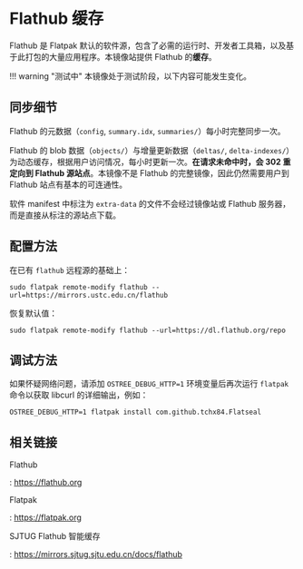 # Flathub 缓存

Flathub 是 Flatpak 默认的软件源，包含了必需的运行时、开发者工具箱，以及基于此打包的大量应用程序。本镜像站提供 Flathub 的**缓存**。

!!! warning "测试中"
    本镜像处于测试阶段，以下内容可能发生变化。

## 同步细节

Flathub 的元数据（`config`, `summary.idx`, `summaries/`）每小时完整同步一次。

Flathub 的 blob 数据（`objects/`）与增量更新数据（`deltas/`, `delta-indexes/`）为动态缓存，根据用户访问情况，每小时更新一次。**在请求未命中时，会 302 重定向到 Flathub 源站点**。本镜像不是 Flathub 的完整镜像，因此仍然需要用户到 Flathub 站点有基本的可连通性。

软件 manifest 中标注为 `extra-data` 的文件不会经过镜像站或 Flathub 服务器，而是直接从标注的源站点下载。

## 配置方法

在已有 `flathub` 远程源的基础上：

```shell
sudo flatpak remote-modify flathub --url=https://mirrors.ustc.edu.cn/flathub
```

恢复默认值：

```shell
sudo flatpak remote-modify flathub --url=https://dl.flathub.org/repo
```

## 调试方法

如果怀疑网络问题，请添加 `OSTREE_DEBUG_HTTP=1` 环境变量后再次运行 `flatpak` 命令以获取 libcurl 的详细输出，例如：

```shell
OSTREE_DEBUG_HTTP=1 flatpak install com.github.tchx84.Flatseal
```

## 相关链接

Flathub

:   <https://flathub.org>

Flatpak

:   <https://flatpak.org>

SJTUG Flathub 智能缓存

:   <https://mirrors.sjtug.sjtu.edu.cn/docs/flathub>
